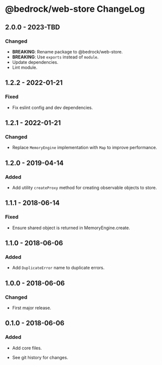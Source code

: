 # @bedrock/web-store ChangeLog

## 2.0.0 - 2023-TBD

### Changed
- **BREAKING**: Rename package to @bedrock/web-store.
- **BREAKING**: Use `exports` instead of `module`.
- Update dependencies.
- Lint module.

## 1.2.2 - 2022-01-21

### Fixed
- Fix eslint config and dev dependencies.

## 1.2.1 - 2022-01-21

### Changed
- Replace `MemoryEngine` implementation with `Map` to improve performance.

## 1.2.0 - 2019-04-14

### Added
- Add utility `createProxy` method for creating observable objects
  to store.

## 1.1.1 - 2018-06-14

### Fixed
- Ensure shared object is returned in MemoryEngine.create.

## 1.1.0 - 2018-06-06

### Added
- Add `DuplicateError` name to duplicate errors.

## 1.0.0 - 2018-06-06

### Changed
- First major release.

## 0.1.0 - 2018-06-06

### Added
- Add core files.

- See git history for changes.
